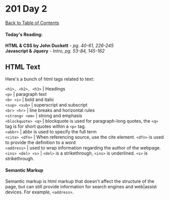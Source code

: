 # 201 Day 2
[Back to Table of Contents](../reading|notes.md)<br/>

#### Today's Reading:<br/>
**HTML & CSS by John Duckett** - *pg. 40-61, 226-245*<br/>
**Javascript & Jquery** - *Intro, pg. 53-84, 145-162*

## HTML Text

Here's a bunch of html tags related to text:

`<h1>, <h2>, <h3>` | Headings<br/>
`<p>` | paragraph text<br/>
`<b> <i>` | bold and italic<br/>
`<sup> <sub>` | superscript and subscript<br/>
`<br> <hr>` | line breaks and horizontal rules<br/>
`<strong> <em>` | strong and emphasis<br/>
`<blockquote> <q>` | blockquote is used for paragraph-long quotes, the `<q>` tag is for short quotes within a `<p>` tag.<br/>
`<abbr>` | abbr is used to specify the full term<br/>
`<cite> <dfn>` | When referencing source, use the cite element. `<dfn>` is used to provide the definition to a word<br/>
`<address>` | used to wrap information regarding the author of the webpage.<br/>
`<ins> <del> <s>` | `<del>` is a strikethrough, `<ins>` is underlined. `<s>` is strikethrough.<br/>

#### Semantic Markup
Semantic markup is html markup that doesn't affect the structure of the page, but can still provide information for search engines and web|assist devices. For example, `<address>`.

